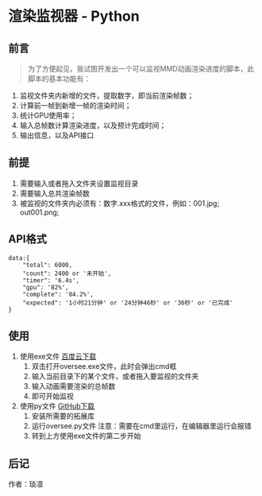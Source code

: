 # 渲染监视器 - Python

## 前言
> 为了方便起见，我试图开发出一个可以监视MMD动画渲染进度的脚本，此脚本的基本功能有：
1. 监视文件夹内新增的文件，提取数字，即当前渲染帧数；
2. 计算前一帧到新增一帧的渲染时间；
3. 统计GPU使用率； 
4. 输入总帧数计算渲染进度，以及预计完成时间； 
5. 输出信息，以及API接口

## 前提
1. 需要输入或者拖入文件夹设置监视目录 
2. 需要输入总共渲染帧数
3. 被监视的文件夹内必须有：数字.xxx格式的文件，例如：001.jpg; out001.png;

## API格式
    data:{
        "total": 6000,
        "count": 2400 or '未开始',
        "timer": '6.4s',
        "gpu": '82%',
        "complete": '84.2%',
        "expected": '1小时21分钟' or '24分钟46秒' or '36秒' or '已完成'
    }

## 使用
1. 使用exe文件 [百度云下载](https://pan.baidu.com/s/1o3xwctABcvWNqp2S1nPy4w?pwd=9mc7)
   1. 双击打开oversee.exe文件，此时会弹出cmd框
   2. 输入当前目录下的某个文件，或者拖入要监视的文件夹
   3. 输入动画需要渲染的总帧数
   4. 即可开始监视
2. 使用py文件 [GitHub下载](https://github.com/1730933627/MMD-Rendering-Oversee)
   1. 安装所需要的拓展库
   2. 运行oversee.py文件 注意：需要在cmd里运行，在编辑器里运行会报错
   3. 转到上方使用exe文件的第二步开始


## 后记
作者：琰凛
